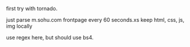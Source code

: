 first try with tornado.

just parse m.sohu.com frontpage every 60 seconds.xs
keep html, css, js, img locally

use regex here, but should use bs4.
